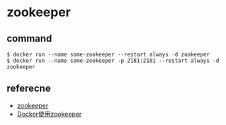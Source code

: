 # zookeeper

## command

```
$ docker run --name some-zookeeper --restart always -d zookeeper
$ docker run --name some-zookeeper -p 2181:2181 --restart always -d zookeeper
```

## referecne

- [zookeeper](https://docs.docker.com/samples/library/zookeeper/)
- [Docker使用zookeeper](https://www.centos.bz/2018/06/docker%E4%BD%BF%E7%94%A8zookeeper/)